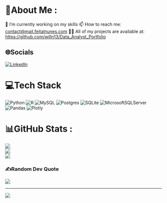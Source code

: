 # 💫About Me :
🔭 I’m currently working on my skills
📫 How to reach me: contact@mail.feitalnunes.com
👨‍💻 All of my projects are available at: https://github.com/willn13/Data_Analyst_Portfolio

## 🌐Socials
[![LinkedIn](https://img.shields.io/badge/LinkedIn-%230077B5.svg?logo=linkedin&logoColor=white)](https://linkedin.com/in/williamfnunes) 

# 💻Tech Stack
![Python](https://img.shields.io/badge/python-3670A0?style=for-the-badge&logo=python&logoColor=ffdd54) ![R](https://img.shields.io/badge/r-%23276DC3.svg?style=for-the-badge&logo=r&logoColor=white) ![MySQL](https://img.shields.io/badge/mysql-%2300f.svg?style=for-the-badge&logo=mysql&logoColor=white) ![Postgres](https://img.shields.io/badge/postgres-%23316192.svg?style=for-the-badge&logo=postgresql&logoColor=white) ![SQLite](https://img.shields.io/badge/sqlite-%2307405e.svg?style=for-the-badge&logo=sqlite&logoColor=white) ![MicrosoftSQLServer](https://img.shields.io/badge/Microsoft%20SQL%20Sever-CC2927?style=for-the-badge&logo=microsoft%20sql%20server&logoColor=white) ![Pandas](https://img.shields.io/badge/pandas-%23150458.svg?style=for-the-badge&logo=pandas&logoColor=white) ![Plotly](https://img.shields.io/badge/Plotly-%233F4F75.svg?style=for-the-badge&logo=plotly&logoColor=white)
# 📊GitHub Stats :
![](https://github-readme-stats.vercel.app/api?username=willn13&theme=monokai&hide_border=false&include_all_commits=false&count_private=true)<br/>
![](https://github-readme-streak-stats.herokuapp.com/?user=willn13&theme=monokai&hide_border=false)<br/>
![](https://github-readme-stats.vercel.app/api/top-langs/?username=willn13&theme=monokai&hide_border=false&include_all_commits=false&count_private=true&layout=compact)

### ✍️Random Dev Quote
![](https://quotes-github-readme.vercel.app/api?type=horizontal&theme=gruvbox)

---
[![](https://visitcount.itsvg.in/api?id=willn13&icon=1&color=0)](https://visitcount.itsvg.in)
